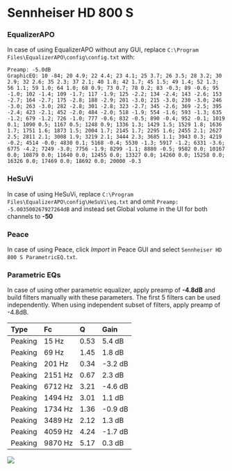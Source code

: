 # Sennheiser HD 800 S

### EqualizerAPO
In case of using EqualizerAPO without any GUI, replace `C:\Program Files\EqualizerAPO\config\config.txt`
with:
```
Preamp: -5.0dB
GraphicEQ: 10 -84; 20 4.9; 22 4.4; 23 4.1; 25 3.7; 26 3.5; 28 3.2; 30 2.9; 32 2.6; 35 2.3; 37 2.1; 40 1.8; 42 1.7; 45 1.5; 49 1.4; 52 1.3; 56 1.1; 59 1.0; 64 1.0; 68 0.9; 73 0.7; 78 0.2; 83 -0.3; 89 -0.6; 95 -1.0; 102 -1.4; 109 -1.7; 117 -1.9; 125 -2.2; 134 -2.4; 143 -2.6; 153 -2.7; 164 -2.7; 175 -2.8; 188 -2.9; 201 -3.0; 215 -3.0; 230 -3.0; 246 -3.0; 263 -3.0; 282 -2.8; 301 -2.8; 323 -2.7; 345 -2.6; 369 -2.5; 395 -2.4; 423 -2.1; 452 -2.0; 484 -2.0; 518 -1.9; 554 -1.6; 593 -1.3; 635 -1.2; 679 -1.2; 726 -1.0; 777 -0.6; 832 -0.5; 890 -0.4; 952 -0.1; 1019 0.1; 1090 0.5; 1167 0.5; 1248 0.9; 1336 1.3; 1429 1.5; 1529 1.8; 1636 1.7; 1751 1.6; 1873 1.5; 2004 1.7; 2145 1.7; 2295 1.6; 2455 2.1; 2627 2.5; 2811 2.1; 3008 1.9; 3219 2.1; 3444 2.3; 3685 1.1; 3943 0.3; 4219 -0.2; 4514 -0.0; 4830 0.1; 5168 -0.4; 5530 -1.3; 5917 -1.2; 6331 -3.6; 6775 -4.2; 7249 -3.0; 7756 -1.9; 8299 -1.1; 8880 -0.5; 9502 0.0; 10167 0.0; 10879 0.0; 11640 0.0; 12455 0.0; 13327 0.0; 14260 0.0; 15258 0.0; 16326 0.0; 17469 0.0; 18692 0.0; 20000 -0.3
```

### HeSuVi
In case of using HeSuVi, replace `C:\Program Files\EqualizerAPO\config\HeSuVi\eq.txt` and omit `Preamp:
-5.003500267927264dB` and instead set Global volume in the UI for both channels to **-50**

### Peace
In case of using Peace, click *Import* in Peace GUI and select `Sennheiser HD 800 S ParametricEQ.txt`.

### Parametric EQs
In case of using other parametric equalizer, apply preamp of **-4.8dB** and build filters manually
with these parameters. The first 5 filters can be used independently.
When using independent subset of filters, apply preamp of -4.8dB.

| Type    | Fc      |    Q | Gain    |
|:--------|:--------|:-----|:--------|
| Peaking | 15 Hz   | 0.53 | 5.4 dB  |
| Peaking | 69 Hz   | 1.45 | 1.8 dB  |
| Peaking | 201 Hz  | 0.34 | -3.2 dB |
| Peaking | 2151 Hz | 0.67 | 2.3 dB  |
| Peaking | 6712 Hz | 3.21 | -4.6 dB |
| Peaking | 1494 Hz | 3.01 | 1.1 dB  |
| Peaking | 1734 Hz | 1.36 | -0.9 dB |
| Peaking | 3489 Hz | 2.12 | 1.3 dB  |
| Peaking | 4059 Hz | 4.24 | -1.7 dB |
| Peaking | 9870 Hz | 5.17 | 0.3 dB  |

![](https://raw.githubusercontent.com/jaakkopasanen/AutoEq/master/results/innerfidelity/sbaf-serious/Sennheiser%20HD%20800%20S/Sennheiser%20HD%20800%20S.png)